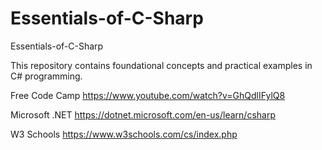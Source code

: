 # Essentials-of-C-Sharp
Essentials-of-C-Sharp

This repository contains foundational concepts and practical examples in C# programming.

Free Code Camp
https://www.youtube.com/watch?v=GhQdlIFylQ8

Microsoft .NET
https://dotnet.microsoft.com/en-us/learn/csharp

W3 Schools 
https://www.w3schools.com/cs/index.php
